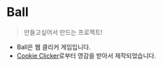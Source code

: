 # Ball

> 만들고싶어서 만드는 프로젝트!

- Ball은 웹 클리커 게임입니다.
- [Cookie Clicker](https://cookieclicker.com/)로부터 영감을 받아서 제작되었습니다.
